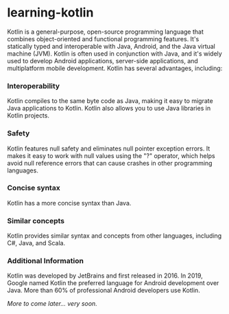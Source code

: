 # learning-kotlin
Kotlin is a general-purpose, open-source programming language that combines object-oriented and functional programming features. It's statically typed and interoperable with Java, Android, and the Java virtual machine (JVM). Kotlin is often used in conjunction with Java, and it's widely used to develop Android applications, server-side applications, and multiplatform mobile development. 
Kotlin has several advantages, including: 

### Interoperability
Kotlin compiles to the same byte code as Java, making it easy to migrate Java applications to Kotlin. Kotlin also allows you to use Java libraries in Kotlin projects. 

### Safety
Kotlin features null safety and eliminates null pointer exception errors. It makes it easy to work with null values using the "?" operator, which helps avoid null reference errors that can cause crashes in other programming languages. 

### Concise syntax
Kotlin has a more concise syntax than Java. 

### Similar concepts
Kotlin provides similar syntax and concepts from other languages, including C#, Java, and Scala. 

### Additional Information
Kotlin was developed by JetBrains and first released in 2016. In 2019, Google named Kotlin the preferred language for Android development over Java. More than 60% of professional Android developers use Kotlin. 

_More to come later... very soon._
